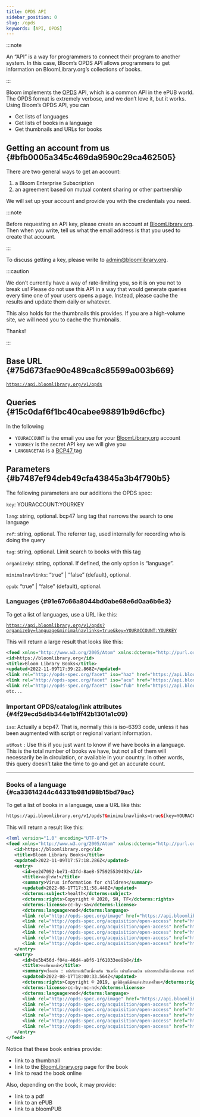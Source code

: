 ```yaml
---
title: OPDS API
sidebar_position: 0
slug: /opds
keywords: [API, OPDS]
---
```




:::note

An “API” is a way for programmers to connect their program to another system. In this case, Bloom’s OPDS API allows programmers to get information on BloomLibrary.org’s collections of books.

:::




Bloom implements the [OPDS](https://opds.io/) API, which is a common API in the ePUB world. The OPDS format is extremely verbose, and we don’t love it, but it works. Using Bloom’s OPDS API, you can

- Get lists of languages
- Get lists of books in a language
- Get thumbnails and URLs for books

## Getting an account from us {#bfb0005a345c469da9590c29ca462505}


There are two general ways to get an account:

1. a Bloom Enterprise Subscription
2. an agreement based on mutual content sharing or other partnership

We will set up your account and provide you with the credentials you need.


:::note

Before requesting an API key, please create an account at [BloomLibrary.org](http://bloomlibrary.org/). Then when you write, tell us what the email address is that you used to create that account.

:::




To discuss getting a key, please write to admin@bloomlibrary.org.  


:::caution

We don’t currently have a way of rate-limiting you, so it is on you not to break us! Please do not use this API in a way that would generate queries every time one of your users opens a page. Instead, please cache the results and update them daily or whatever.

This also holds for the thumbnails this provides. If you are a high-volume site, we will need you to cache the thumbnails. 

Thanks!

:::




## Base URL {#75d673fae90e489ca8c85599a003b669}


[`https://api.bloomlibrary.org/v1/opds`](https://api.bloomlibrary.org/v1/opds?organizeby=language&key=rev79_app%40sil.org%3AkCaAHOBD2r&minimalnavlinks=true)


## Queries {#15c0daf6f1bc40cabee98891b9d6cfbc}


In the following

- `YOURACCOUNT` is the email you use for your [BloomLibrary.org](http://bloomlibrary.org/) account
- `YOURKEY` is the secret API key we will give you
- `LANGUAGETAG` is a [BCP47 ](https://www.rfc-editor.org/info/bcp47)tag

## Parameters {#b7487ef94deb49cfa43845a3b4f790b5}


The following parameters are our additions the OPDS spec:


`key`: YOURACCOUNT:YOURKEY


`lang`: string, optional.  bcp47 lang tag that narrows the search to one language


`ref`: string, optional. The referrer tag, used internally for recording who is doing the query


`tag`: string, optional. Limit search to books with this tag


`organizeby`:  string, optional. If defined, the only option is “language”.


`minimalnavlinks`: “true” | “false” (default), optional. 


`epub`: “true” | “false” (default), optional.


### Languages {#91e67c66a8044bd0abe68e6d0aa6b6e3}


To get a list of languages, use a URL like this:


[`https://api.bloomlibrary.org/v1/opds?organizeby=language&minimalnavlinks=true&key=YOURACCOUNT:YOURKEY`](https://api.bloomlibrary.org/v1/opds?organizeby=language&minimalnavlinks=true&key=YOURACCOUNT%3AYOURKEY)


This will return a large result that looks like this:


```xml
<feed xmlns="http://www.w3.org/2005/Atom" xmlns:dcterms="http://purl.org/dc/terms/" xmlns:opds="http://opds-spec.org/2010/catalog">
<id>https://bloomlibrary.org</id>
<title>Bloom Library Books</title>
<updated>2022-11-09T17:39:22.868Z</updated>
<link rel="http://opds-spec.org/facet" iso="haz" href="https://api.bloomlibrary.org/v1/opds?lang=haz&organizeby=language&minimalnavlinks=true" atMost="26" title="Hazaragi" opds:facetGroup="Languages"/>
<link rel="http://opds-spec.org/facet" iso="acu" href="https://api.bloomlibrary.org/v1/opds?lang=acu&organizeby=language&rminimalnavlinks=true" atMost="1" title="Achuar-Shiwiar" opds:facetGroup="Languages"/>
<link rel="http://opds-spec.org/facet" iso="fub" href="https://api.bloomlibrary.org/v1/opds?lang=fub&organizeby=language&minimalnavlinks=true" atMost="7" title="Fulfulde (Adamawa)" opds:facetGroup="Languages"/>
etc...
```


### Important OPDS/catalog/link attributes {#4f29ecd5d4b344e1b1ff42b1301a1c09}


`iso`: Actually a bcp47. That is, normally this is iso-6393 code, unless it has been augmented with script or regional variant information.


`atMost` : Use this if you just want to know if we have books in a language. This is the total number of books we have, but not all of them will necessarily be in circulation, or available in your country. In other words, this query doesn’t take the time to go and get an accurate count.


---


### Books of a language {#ca33614244c44331b981d98b15bd79ac}


To get a list of books in a language, use a URL like this:


```xml
https://api.bloomlibrary.org/v1/opds?&minimalnavlinks=true&[key=YOURACCOUNT:YOURKEY](https://api.bloomlibrary.org/v1/opds?key=rev79_app%40sil.org%3AkCaAHOBD2r&minimalnavlinks=true&lang=hi)&lang=LANGUAGETAG
```


This will return a result like this:


```xml
<?xml version="1.0" encoding="UTF-8"?>
<feed xmlns="http://www.w3.org/2005/Atom" xmlns:dcterms="http://purl.org/dc/terms/" xmlns:opds="http://opds-spec.org/2010/catalog">
   <id>https://bloomlibrary.org</id>
   <title>Bloom Library Books</title>
   <updated>2022-11-09T17:57:18.286Z</updated>
   <entry>
      <id>ee2d7092-be71-43fd-8ae8-575925539492</id>
      <title>ต่อสู้ไวรัส!</title>
      <summary>Virus information for children</summary>
      <updated>2022-08-17T17:31:58.448Z</updated>
      <dcterms:subject>health</dcterms:subject>
      <dcterms:rights>Copyright © 2020, SH, TF</dcterms:rights>
      <dcterms:license>cc-by-sa</dcterms:license>
      <dcterms:language>nod</dcterms:language>
      <link rel="http://opds-spec.org/image" href="https://api.bloomlibrary.org/v1/fs/harvest/3ccIsvrpEQ/thumbnails/thumbnail-256.png?version=2022-08-17T17:31:58.448Z" type="image/png" title="Image" />
      <link rel="http://opds-spec.org/acquisition/open-access" href="https://api.bloomlibrary.org/v1/fs/upload/3ccIsvrpEQ/%e0%b8%95%e0%b9%88%e0%b8%ad%e0%b8%aa%e0%b8%b9%e0%b9%89%e0%b9%84%e0%b8%a7%e0%b8%a3%e0%b8%b1%e0%b8%aa!.pdf" type="application/pdf" title="PDF" />
      <link rel="http://opds-spec.org/acquisition/open-access" href="https://api.bloomlibrary.org/v1/fs/harvest/3ccIsvrpEQ/%e0%b8%95%e0%b9%88%e0%b8%ad%e0%b8%aa%e0%b8%b9%e0%b9%89%e0%b9%84%e0%b8%a7%e0%b8%a3%e0%b8%b1%e0%b8%aa!.bloomd" type="application/bloompub+zip" title="bloomPUB" />
      <link rel="http://opds-spec.org/acquisition/open-access" href="https://bloomlibrary.org/player/3ccIsvrpEQ" type="text/html" title="Read On Bloom Library" />
      <link rel="http://opds-spec.org/acquisition/open-access" href="https://api.bloomlibrary.org/v1/fs/harvest/3ccIsvrpEQ/%e0%b8%95%e0%b9%88%e0%b8%ad%e0%b8%aa%e0%b8%b9%e0%b9%89%e0%b9%84%e0%b8%a7%e0%b8%a3%e0%b8%b1%e0%b8%aa!.bloomSource" type="application/bloomSource+zip" title="bloomSource" />
      <link rel="http://opds-spec.org/acquisition/open-access" href="https://bloomlibrary.org/book/3ccIsvrpEQ" type="text/html" title="Bloom Library Page" />
   </entry>
   <entry>
      <id>0e5b456d-f04a-46d4-a8f6-1f61033ee9b8</id>
      <title>หงส์หามเต่า</title>
      <summary>เรื่องย่อ : เต่ากับหงส์เป็นเพื่อนกัน วันหนึ่ง เต่าเห็นนกบิน เต่าอยากบินได้เหมือนนก หงส์จึงอาสาพาเต่าบิน ชาวนาเห็นเต่ากับหงส์บินมาจึงร้องตะโกนว่า "เต่าบินได้" เต่าตอบว่าไม่ ไม่ ก็เลยทำให้เต่าตกลงมา</summary>
      <updated>2022-08-17T18:00:33.564Z</updated>
      <dcterms:rights>Copyright © 2019, มูลนิธิศุภนิมิตแห่งประเทศไทย</dcterms:rights>
      <dcterms:license>cc-by-nc-nd</dcterms:license>
      <dcterms:language>nod</dcterms:language>
      <link rel="http://opds-spec.org/image" href="https://api.bloomlibrary.org/v1/fs/harvest/lweHdAjFbg/thumbnails/thumbnail-256.png?version=2022-08-17T18:00:33.564Z" type="image/png" title="Image" />
      <link rel="http://opds-spec.org/acquisition/open-access" href="https://api.bloomlibrary.org/v1/fs/harvest/lweHdAjFbg/epub/%e0%b8%ab%e0%b8%87%e0%b8%aa%e0%b9%8c%e0%b8%ab%e0%b8%b2%e0%b8%a1%e0%b9%80%e0%b8%95%e0%b9%88%e0%b8%b2.epub" type="application/epub+zip" title="ePUB" />
      <link rel="http://opds-spec.org/acquisition/open-access" href="https://api.bloomlibrary.org/v1/fs/upload/lweHdAjFbg/%e0%b8%ab%e0%b8%87%e0%b8%aa%e0%b9%8c%e0%b8%ab%e0%b8%b2%e0%b8%a1%e0%b9%80%e0%b8%95%e0%b9%88%e0%b8%b2.pdf" type="application/pdf" title="PDF" />
      <link rel="http://opds-spec.org/acquisition/open-access" href="https://api.bloomlibrary.org/v1/fs/harvest/lweHdAjFbg/%e0%b8%ab%e0%b8%87%e0%b8%aa%e0%b9%8c%e0%b8%ab%e0%b8%b2%e0%b8%a1%e0%b9%80%e0%b8%95%e0%b9%88%e0%b8%b2.bloomd" type="application/bloompub+zip" title="bloomPUB" />
      <link rel="http://opds-spec.org/acquisition/open-access" href="https://bloomlibrary.org/player/lweHdAjFbg" type="text/html" title="Read On Bloom Library" />
      <link rel="http://opds-spec.org/acquisition/open-access" href="https://bloomlibrary.org/book/lweHdAjFbg" type="text/html" title="Bloom Library Page" />
   </entry>
</feed>
```


Notice that these book entries provide:

- link to a thumbnail
- link to the [BloomLibrary.org](https://bloomlibrary.org/) page for the book
- link to read the book online

Also, depending on the book, it may provide:

- link to a pdf
- link to an ePUB
- link to a bloomPUB
